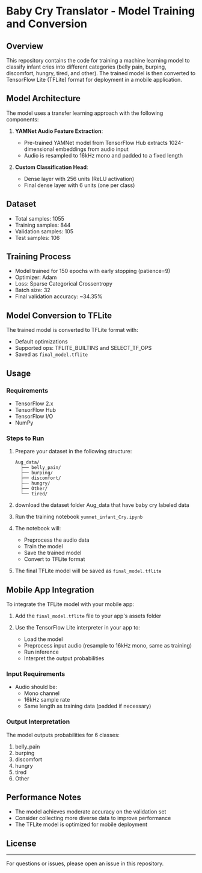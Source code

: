 # Baby Cry Translator - Model Training and Conversion

## Overview

This repository contains the code for training a machine learning model to classify infant cries into different categories (belly pain, burping, discomfort, hungry, tired, and other). The trained model is then converted to TensorFlow Lite (TFLite) format for deployment in a mobile application.

## Model Architecture

The model uses a transfer learning approach with the following components:

1. **YAMNet Audio Feature Extraction**: 
   - Pre-trained YAMNet model from TensorFlow Hub extracts 1024-dimensional embeddings from audio input
   - Audio is resampled to 16kHz mono and padded to a fixed length

2. **Custom Classification Head**:
   - Dense layer with 256 units (ReLU activation)
   - Final dense layer with 6 units (one per class)

## Dataset

- Total samples: 1055
- Training samples: 844
- Validation samples: 105
- Test samples: 106

## Training Process

- Model trained for 150 epochs with early stopping (patience=9)
- Optimizer: Adam
- Loss: Sparse Categorical Crossentropy
- Batch size: 32
- Final validation accuracy: ~34.35%

## Model Conversion to TFLite

The trained model is converted to TFLite format with:
- Default optimizations
- Supported ops: TFLITE_BUILTINS and SELECT_TF_OPS
- Saved as `final_model.tflite`

## Usage

### Requirements
- TensorFlow 2.x
- TensorFlow Hub
- TensorFlow I/O
- NumPy

### Steps to Run

1. Prepare your dataset in the following structure:
   ```
   Aug_data/
     ├── belly_pain/
     ├── burping/
     ├── discomfort/
     ├── hungry/
     ├── Other/
     └── tired/
   ```
2. download the dataset folder Aug_data that have baby cry labeled data
3. Run the training notebook `yumnet_infant_Cry.ipynb`

3. The notebook will:
   - Preprocess the audio data
   - Train the model
   - Save the trained model
   - Convert to TFLite format

4. The final TFLite model will be saved as `final_model.tflite`

## Mobile App Integration

To integrate the TFLite model with your mobile app:

1. Add the `final_model.tflite` file to your app's assets folder

2. Use the TensorFlow Lite interpreter in your app to:
   - Load the model
   - Preprocess input audio (resample to 16kHz mono, same as training)
   - Run inference
   - Interpret the output probabilities

### Input Requirements
- Audio should be:
  - Mono channel
  - 16kHz sample rate
  - Same length as training data (padded if necessary)

### Output Interpretation
The model outputs probabilities for 6 classes:
1. belly_pain
2. burping
3. discomfort
4. hungry
5. tired
6. Other

## Performance Notes

- The model achieves moderate accuracy on the validation set
- Consider collecting more diverse data to improve performance
- The TFLite model is optimized for mobile deployment

## License
---

For questions or issues, please open an issue in this repository.
